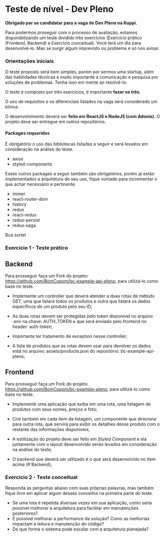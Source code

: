 # Teste de nível - Dev Pleno

**Obrigado por se candidatar para a vaga de Dev Pleno na Kuppi.**

Para podermos proseguir com o processo de avaliação, estamos disponibilizando um teste dividido três exercícios (Exercício prático (Frontend, Backend) e Exercício conceitual). Você terá um dia para desenvolvê-lo. Mas se surgir algum imprevisto ou problema é só nos avisar.

### **Orientações iniciais**

O teste proposto será bem simples, porém por sermos uma startup, além das habilidades técnicas é muito importante a comunicação e pesquisa por soluções de problemas. Tenha isso em mente ao resolvê-lo. 

O teste é composto por três exercicios, é importante **fazer os três**. 

O uso de requisitos e os diferenciais listados na vaga será considerado um bônus.

O desenvolvimento deverá ser **feito em ReactJS e NodeJS (com Adonis)**. O projeto deve ser entregue em outros repositórios.

#### **Packages requeridos**

É obrigatório o uso das bibliotecas listadas a seguir e será levados em consideração na análise do teste.

- axios
- styled-components

Esses outros packages a seguir também são obrigatórios, porém já estão implementados a arquitetura de seu uso, fique vontade para incrementar o que achar necessário e pertinente. 

- immer
- react-router-dom
- history
- redux
- react-redux
- redux-persist
- redux-saga

Boa sorte!

### **Exercício 1 - Teste prático**

## Backend

Para prosseguir faça um Fork do projeto: https://github.com/BomCupom/bc-example-api-pleno, para utilizá-lo como base no teste.

- Implemente um controller que deverá atender a duas rotas de método GET, uma que listará todos os produtos e outra que listará os dados específicos de um produto pelo seu ID;

- As duas rotas devem ser protegidas pelo token disponível no arquivo .env na chave: AUTH_TOKEN e que será enviado pelo frontend no header: auth-token;

- Importante ter tratamento de exception nesse controller;

- A lista de produtos que as rotas devem usar para devolver os dados está no arquivo: assets/products.json do repositório: bc-example-api-pleno;

## Frontend

Para prosseguir faça um Fork do projeto: https://github.com/BomCupom/bc-example-pleno, para utilizá-lo como base no teste.

- Implemente uma aplicação que exiba em uma rota, uma listagem de produtos com seus nomes, preços e foto;

- Crie também em cada item da listagem, um componente que direcione para outra rota, que servirá para exibir os detalhes desse produto com o restante das informações disponíveis;

- A estilização do projeto deve ser feito em *Styled Component* e ela juntamente com o layout desenvolvido serão levados em consideração na análise do teste;

- O backend que deverá ser utilizado é o que será desenvolvido no item acima (# Backend);


### **Exercício 2 - Teste conceitual**

Responda as perguntas abaixo com suas próprias palavras, mas também fique livre em aplicar algum desses conceitos na primeira parte do teste.

- Se uma rota é repetida diversas vezes em sua aplicação, como seria possível melhorar a arquitetura para facilitar em manutenções posteriores?
- É possível melhorar a performance da solução? Como as melhorias impactam a leitura e manutenção do código?
- De que forma o sistema pode escalar com a arquitetura planejada?
